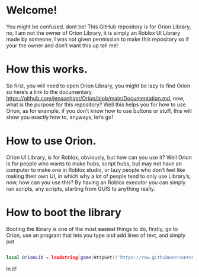 # Welcome!
You might be confused. dont be! This GitHub repository is for Orion Library, no, I am not the owner of Orion Library, it is simply an Roblox UI Library made by someone, I was not given permission to make this repository so if your the owner and don’t want this up tell me!
# How this works.
So first, you will need to open Orion Library, you might be lazy to find Orion so here’s a link to the documentary. https://github.com/jensonhirst/Orion/blob/main/Documentation.md, now, what is the purpose for this repository? Well this helps you for how to use Orion, as for example, if you don’t know how to use buttons or stuff, this will show you exactly how to, anyways, let’s go!
# How to use Orion.
Orion UI Library, is for Roblox, obviously, but how can you use it? Well Orion is for people who wants to make hubs, script hubs, but may not have an computer to make one in Roblox studio, or lazy people who don’t feel like making their own UI, in which why a lot of people tend to only use Library’s, now, how can you use this? By having an Roblox executor you can simply run scripts, any scripts, starting from GUIS to anything really.
# How to boot the library
Booting the library is one of the most easiest things to do, firstly, go to Orion, use an program that lets you type and add lines of text, and simply put
```lua

local OrionLib = loadstring(game:HttpGet(('https://raw.githubusercontent.com/jensonhirst/Orion/main/source')))()
```
In it!
